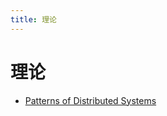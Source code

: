 ```yaml
---
title: 理论
---
```


# 理论

- [Patterns of Distributed Systems](https://martinfowler.com/articles/patterns-of-distributed-systems/)
